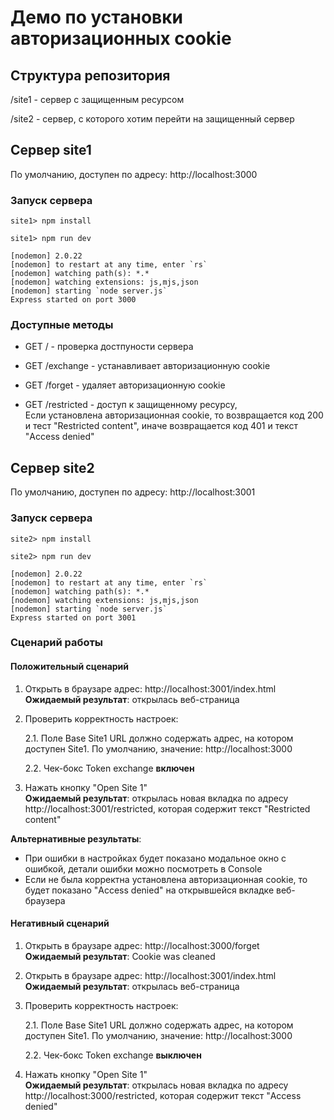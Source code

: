 # Демо по установки авторизационных cookie

## Структура репозитория

/site1 - сервер с защищенным ресурсом

/site2 - сервер, с которого хотим перейти на защищенный сервер

## Сервер site1

По умолчанию, доступен по адресу: http://localhost:3000

### Запуск сервера

```
site1> npm install

site1> npm run dev

[nodemon] 2.0.22
[nodemon] to restart at any time, enter `rs`
[nodemon] watching path(s): *.*
[nodemon] watching extensions: js,mjs,json
[nodemon] starting `node server.js`
Express started on port 3000

```

### Доступные методы

* GET / - проверка достпуности сервера

* GET /exchange - устанавливает авторизационную cookie

* GET /forget - удаляет авторизационную cookie

* GET /restricted - доступ к защищенному ресурсу, <br>
Если установлена авторизационная cookie, то возвращается код 200 и тест "Restricted content", иначе возвращается код 401 и текст "Access denied"

## Сервер site2

По умолчанию, доступен по адресу: http://localhost:3001

### Запуск сервера

```
site2> npm install

site2> npm run dev

[nodemon] 2.0.22
[nodemon] to restart at any time, enter `rs`
[nodemon] watching path(s): *.*
[nodemon] watching extensions: js,mjs,json
[nodemon] starting `node server.js`
Express started on port 3001

```

### Сценарий работы

#### Положительный сценарий

1. Открыть в браузаре адрес: http://localhost:3001/index.html <br>
__Ожидаемый результат__: открылась веб-страница

2. Проверить корректность настроек:

    2.1. Поле Base Site1 URL должно содержать адрес, на котором доступен Site1. По умолчанию, значение: http://localhost:3000

    2.2. Чек-бокс Token exchange __включен__

3. Нажать кнопку "Open Site 1"<br>
__Ожидаемый результат__: открылась новая вкладка по адресу http://localhost:3001/restricted, которая содержит текст "Restricted content"

__Альтернативные результаты__: <br>
* При ошибки в настройках будет показано модальное окно с ошибкой, детали ошибки можно посмотреть в Console
* Если не была корректна установлена авторизационная cookie, то будет показано "Access denied" на открывшейся вкладке веб-браузера

#### Негативный сценарий

1. Открыть в браузаре адрес: http://localhost:3000/forget <br>
__Ожидаемый результат__: Cookie was cleaned

2. Открыть в браузаре адрес: http://localhost:3001/index.html <br>
__Ожидаемый результат__: открылась веб-страница

3. Проверить корректность настроек:

    2.1. Поле Base Site1 URL должно содержать адрес, на котором доступен Site1. По умолчанию, значение: http://localhost:3000

    2.2. Чек-бокс Token exchange __выключен__

4. Нажать кнопку "Open Site 1"<br>
__Ожидаемый результат__: открылась новая вкладка по адресу http://localhost:3000/restricted, которая содержит текст "Access denied"



